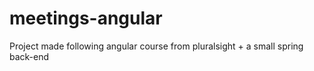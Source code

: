 # meetings-angular
Project made following angular course from pluralsight + a small spring back-end
